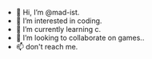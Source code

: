 - 👋 Hi, I’m @mad-ist.
- 👀 I’m interested in coding.
- 🌱 I’m currently learning c.
- 💞️ I’m looking to collaborate on games..
- 📫 don't reach me.

<!---
mad-ist/mad-ist is a ✨ special ✨ repository because its `README.md` (this file) appears on your GitHub profile.
You can click the Preview link to take a look at your changes.
--->
